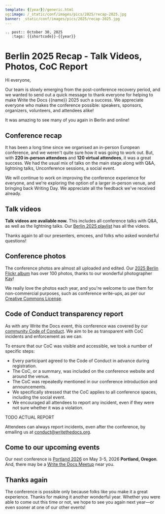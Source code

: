 ```yaml
---
template: {{year}}/generic.html
og:image: /_static/conf/images/pics/2025/recap-2025.jpg
banner: _static/conf/images/pics/2025/recap-2025.jpg
---
```


```{eval-rst}
.. post:: October 30, 2025
   :tags: {{shortcode}}-{{year}}
```

# Berlin 2025 Recap - Talk Videos, Photos, CoC Report

Hi everyone,

Our team is slowly emerging from the post-conference recovery period, and we wanted to send out a quick message to thank everyone for helping to make Write the Docs {{name}} 2025 such a success. We appreciate everyone who makes the conference possible: speakers, sponsors, organizers, volunteers, and attendees alike!

It was amazing to see many of you again in Berlin and online!

## Conference recap

It has been a long time since we organised an in-person European conference, and we weren't quite sure how it was going to work out.
But, with **220 in-person attendees** and **120 virtual attendees**, it was a great success. We had the usual mix of talks on the main stage along with Q&A, lightning talks, Unconference sessions, a social event.

We will continue to work on improving the conference experience for everyone, and we're exploring the option of a larger in-person venue, and bringing back Writing Day. We appreciate all the feedback we've received already.

## Talk videos

**Talk videos are available now.** This includes all conference talks with Q&A, as well as the lightning talks. Our [Berlin 2025 playlist](https://www.youtube.com/playlist?list=) has all the videos.

Thanks again to all our presenters, emcees, and folks who asked wonderful questions!

## Conference photos

The conference photos are almost all uploaded and edited. Our [2025 Berlin Flickr album](https://www.flickr.com/photos/writethedocs/albums//) has over 100 photos, thanks to our wonderful photographer [Kay](https://www.instagram.com/goatladykay/)! 

We really love the photos each year, and you're welcome to use them for non-commercial purposes, such as conference write-ups, as per our [Creative Commons License](https://creativecommons.org/licenses/by-nc-sa/2.0/).

## Code of Conduct transparency report

As with any Write the Docs event, this conference was covered by our [community Code of Conduct](https://www.writethedocs.org/code-of-conduct/). We aim to be as transparent with CoC incidents and enforcement as we can.

To ensure that our CoC was visible and accessible, we took a number of specific steps:

- Every participant agreed to the Code of Conduct in advance during registration.
- The CoC, or a summary, was included on the conference website and around the venue.
- The CoC was repeatedly mentioned in our conference introduction and announcements.
- We specifically stressed that the CoC applies to all conference spaces, including the social event.
- We encouraged all attendees to report any incident, even if they were not sure whether it was a violation.

TODO ACTUAL REPORT

Attendees can always report incidents, even after the conference, by emailing us at [conduct@writethedocs.org](mailto:conduct@writethedocs.org).

## Come to our upcoming events

Our next conference is [Portland 2026](http://www.writethedocs.org/conf/portland/2026/) on May 3-5, 2026 **Portland, Oregon**.
And, there may be a [Write the Docs Meetup](https://www.writethedocs.org/meetups/) near you.

## Thanks again

The conference is possible only because folks like you make it a great experience. Thanks for making it another wonderful year. Whether you were able to come out this time or not, we hope to see you again next year—or even sooner at one of our other events!
